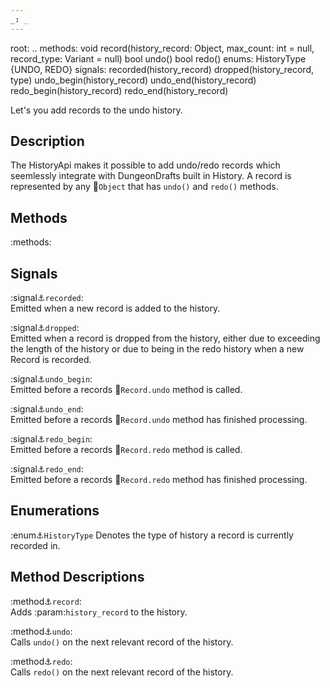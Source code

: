 ```yaml
---
_: _
---
```

root: ..
methods:    void record(history_record: Object, max_count: int = null, record_type: Variant = null)
            bool undo()
            bool redo()
enums:      HistoryType {UNDO, REDO}
signals:    recorded(history_record)
            dropped(history_record, type)
            undo_begin(history_record)
            undo_end(history_record)
            redo_begin(history_record)
            redo_end(history_record)
            

Let's you add records to the undo history.

## Description

The HistoryApi makes it possible to add undo/redo records which seemlessly integrate with DungeonDrafts built in History. A record is represented by any :link:`Object` that has `undo()` and `redo()` methods.

## Methods

:methods:

## Signals

:signal:anchor:`recorded`: <br>
<span class="indent">
Emitted when a new record is added to the history.
</span>

:signal:anchor:`dropped`: <br>
<span class="indent">
Emitted when a record is dropped from the history, either due to exceeding the length of the history or due to being in the redo history when a new Record is recorded.
</span>

:signal:anchor:`undo_begin`: <br>
<span class="indent">
Emitted before a records :link:`Record.undo` method is called.
</span>

:signal:anchor:`undo_end`: <br>
<span class="indent">
Emitted before a records :link:`Record.undo` method has finished processing.
</span>

:signal:anchor:`redo_begin`: <br>
<span class="indent">
Emitted before a records :link:`Record.redo` method is called.
</span>

:signal:anchor:`redo_end`: <br>
<span class="indent">
Emitted before a records :link:`Record.redo` method has finished processing.
</span>

## Enumerations

:enum:anchor:`HistoryType`
<span class="indent">
Denotes the type of history a record is currently recorded in.
</span>

## Method Descriptions

:method:anchor:`record`: <br>
<span class="indent">
Adds :param:`history_record` to the history.
</span>

:method:anchor:`undo`: <br>
<span class="indent">
Calls `undo()` on the next relevant record of the history.
</span>

:method:anchor:`redo`: <br>
<span class="indent">
Calls `redo()` on the next relevant record of the history.
</span>
